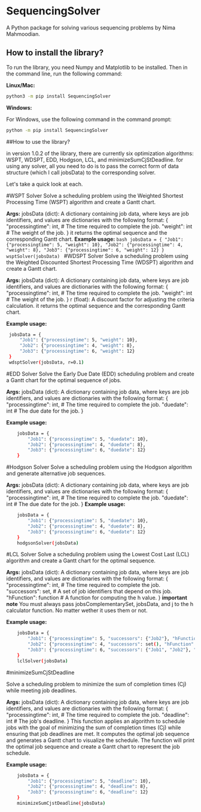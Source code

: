 # SequencingSolver

A Python package for solving various sequencing problems by Nima Mahmoodian.

## How to install the library?

To run the library, you need Numpy and Matplotlib to be installed. Then in the command line, run the following command:

**Linux/Mac:**
```bash
python3 -m pip install SequencingSolver
```
**Windows:**

For Windows, use the following command in the command prompt:
```bash
python -m pip install SequencingSolver
```
##How to use the library?

in version 1.0.2 of the library, there are currently six optimization algorithms: WSPT, WDSPT, EDD, Hodgson, LCL, and minimizeSumCjStDeadline. 
for using any solver, all you need to do is to pass the correct form of data structure (which I call jobsData) to the corresponding solver. 

Let's take a quick look at each. 

#WSPT Solver
    Solve a scheduling problem using the Weighted Shortest Processing Time (WSPT) algorithm and create a Gantt chart.

  **Args:**
        jobsData (dict): A dictionary containing job data, where keys are job identifiers, and values are dictionaries
                        with the following format:
                        {
                            "processingtime": int,  # The time required to complete the job.
                            "weight": int            # The weight of the job.
                        }
it returns the optimal sequence and the corresponding Gantt chart. 
    **Example usage:**
    ```bash
    jobsData = {
        "Job1": {"processingtime": 5, "weight": 10},
        "Job2": {"processingtime": 4, "weight": 8},
        "Job3": {"processingtime": 6, "weight": 12}
    }
    wsptSolver(jobsData)
    ```
#WDSPT Solver
Solve a scheduling problem using the Weighted Discounted Shortest Processing Time (WDSPT) algorithm and create a Gantt chart.

  **Args:**
        jobsData (dict): A dictionary containing job data, where keys are job identifiers, and values are dictionaries
                        with the following format:
                        {
                            "processingtime": int,  # The time required to complete the job.
                            "weight": int            # The weight of the job.
                        }
        r (float): A discount factor for adjusting the criteria calculation.
  it returns the optimal sequence and the corresponding Gantt chart. 

   **Example usage:**
   ```bash
    jobsData = {
        "Job1": {"processingtime": 5, "weight": 10},
        "Job2": {"processingtime": 4, "weight": 8},
        "Job3": {"processingtime": 6, "weight": 12}
    }
    wdsptSolver(jobsData, r=0.1)
```

#EDD Solver
    Solve the Early Due Date (EDD) scheduling problem and create a Gantt chart for the optimal sequence of jobs.

  **Args:**
        jobsData (dict): A dictionary containing job data, where keys are job identifiers, and values are dictionaries
                        with the following format:
                        {
                            "processingtime": int,  # The time required to complete the job.
                            "duedate": int           # The due date for the job.
                        }

**Example usage:**
```bash
    jobsData = {
        "Job1": {"processingtime": 5, "duedate": 10},
        "Job2": {"processingtime": 4, "duedate": 8},
        "Job3": {"processingtime": 6, "duedate": 12}
    }
```

#Hodgson Solver
Solve a scheduling problem using the Hodgson algorithm and generate alternative job sequences.

**Args:**
        jobsData (dict): A dictionary containing job data, where keys are job identifiers, and values are dictionaries
                        with the following format:
                        {
                            "processingtime": int,  # The time required to complete the job.
                            "duedate": int           # The due date for the job.
                        }
    **Example usage:**
```bash
    jobsData = {
        "Job1": {"processingtime": 5, "duedate": 10},
        "Job2": {"processingtime": 4, "duedate": 8},
        "Job3": {"processingtime": 6, "duedate": 12}
    }
    hodgsonSolver(jobsData)
 ```
#LCL Solver
Solve a scheduling problem using the Lowest Cost Last (LCL) algorithm and create a Gantt chart for the optimal sequence.

  **Args:**
        jobsData (dict): A dictionary containing job data, where keys are job identifiers, and values are dictionaries
                        with the following format:
                        {
                            "processingtime": int,  # The time required to complete the job.
                            "successors": set,      # A set of job identifiers that depend on this job.
                            "hFunction": function  # A function for computing the h value.
                        }
  **important note**
  You must always pass jobsComplementarySet, jobsData, and j to the h calculator function. No matter wether it uses them or not. 

   **Example usage:**
```bash
    jobsData = {
        "Job1": {"processingtime": 5, "successors": {"Job2"}, "hFunction": some_function},
        "Job2": {"processingtime": 4, "successors": set(), "hFunction": some_function},
        "Job3": {"processingtime": 6, "successors": {"Job1", "Job2"}, "hFunction": some_function}
    }
    lclSolver(jobsData)
```

#minimizeSumCjStDeadline

Solve a scheduling problem to minimize the sum of completion times (Cj) while meeting job deadlines.

**Args:**
        jobsData (dict): A dictionary containing job data, where keys are job identifiers, and values are dictionaries
                        with the following format:
                        {
                            "processingtime": int,  # The time required to complete the job.
                            "deadline": int           # The job's deadline.
                        }
This function applies an algorithm to schedule jobs with the goal of minimizing the sum of completion times (Cj)
while ensuring that job deadlines are met. It computes the optimal job sequence and generates a Gantt chart to visualize the schedule.
The function will print the optimal job sequence and create a Gantt chart to represent the job schedule.

**Example usage:**
```bash
    jobsData = {
        "Job1": {"processingtime": 5, "deadline": 10},
        "Job2": {"processingtime": 4, "deadline": 8},
        "Job3": {"processingtime": 6, "deadline": 12}
    }
    minimizeSumCjstDeadline(jobsData)
```
